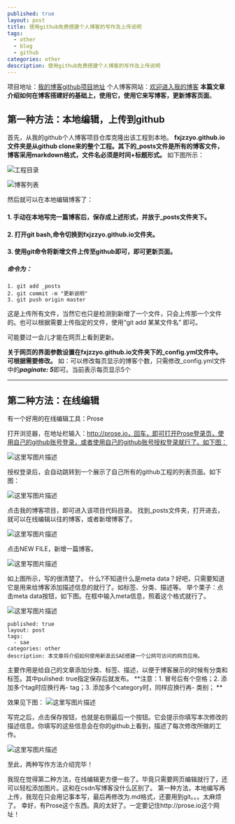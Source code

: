 ```yaml
---
published: true
layout: post
title: 使用github免费搭建个人博客的写作及上传说明
tags:
  - other
  - blog
  - github
categories: other
description: 使用github免费搭建个人博客的写作及上传说明
---
```

项目地址：[我的博客github项目地址](https://github.com/fxjzzyo/fxjzzyo.github.io)
个人博客网站：[欢迎进入我的博客](https://fxjzzyo.github.io/)
**本篇文章介绍如何在博客搭建好的基础上，使用它，使用它来写博客，更新博客页面**。

## 第一种方法：本地编辑，上传到github

首先，从我的github个人博客项目仓库克隆出该工程到本地。
**fxjzzyo.github.io文件夹是从github clone来的整个工程。其下的_posts文件是所有的博客文件，博客采用markdown格式，文件名必须是时间+标题形式。**
如下图所示：

![工程目录](http://img.blog.csdn.net/20170924201132080?watermark/2/text/aHR0cDovL2Jsb2cuY3Nkbi5uZXQvZnhqenp5bw==/font/5a6L5L2T/fontsize/400/fill/I0JBQkFCMA==/dissolve/70/gravity/SouthEast)

![博客列表](http://img.blog.csdn.net/20170924201153993?watermark/2/text/aHR0cDovL2Jsb2cuY3Nkbi5uZXQvZnhqenp5bw==/font/5a6L5L2T/fontsize/400/fill/I0JBQkFCMA==/dissolve/70/gravity/SouthEast)

然后就可以在本地编辑博客了：
#### 1.  手动在本地写完一篇博客后，保存成上述形式，并放于_posts文件夹下。
#### 2. 打开git bash,命令切换到fxjzzyo.github.io文件夹。
#### 3. 使用git命令将新增文件上传至github即可，即可更新页面。
##### 命令为：

```
1. git add _posts
2. git commit -m "更新说明"
3. git push origin master
```



这是上传所有文件，当然它也只是检测到新增了一个文件，只会上传那一个文件的。也可以根据需要上传指定的文件，使用“git add 某某文件名” 即可。

可能要过一会儿才能在网页上看到更新。

**关于网页的界面参数设置在fxjzzyo.github.io文件夹下的_config.yml文件中。可根据需要修改。**
如：可以修改每页显示的博客个数，只需修改_config.yml文件中的***paginate: 5***即可。当前表示每页显示5个


----------
## 第二种方法：在线编辑
有一个好用的在线编辑工具：Prose

打开浏览器，在地址栏输入：http://prose.io，回车，即可打开Prose登录页，使用自己的github账号登录，或者使用自己的github账号授权登录就行了。如下图：

![这里写图片描述](http://img.blog.csdn.net/20171008101415462?watermark/2/text/aHR0cDovL2Jsb2cuY3Nkbi5uZXQvZnhqenp5bw==/font/5a6L5L2T/fontsize/400/fill/I0JBQkFCMA==/dissolve/70/gravity/SouthEast)

授权登录后，会自动跳转到一个展示了自己所有的github工程的列表页面。如下图：

![这里写图片描述](http://img.blog.csdn.net/20171008101742748?watermark/2/text/aHR0cDovL2Jsb2cuY3Nkbi5uZXQvZnhqenp5bw==/font/5a6L5L2T/fontsize/400/fill/I0JBQkFCMA==/dissolve/70/gravity/SouthEast)

点击我的博客项目，即可进入该项目代码目录。
找到_posts文件夹，打开进去，就可以在线编辑以往的博客，或者新增博客了。

![这里写图片描述](http://img.blog.csdn.net/20171008102040142?watermark/2/text/aHR0cDovL2Jsb2cuY3Nkbi5uZXQvZnhqenp5bw==/font/5a6L5L2T/fontsize/400/fill/I0JBQkFCMA==/dissolve/70/gravity/SouthEast)

点击NEW FILE，新增一篇博客。

![这里写图片描述](http://img.blog.csdn.net/20171008103024874?watermark/2/text/aHR0cDovL2Jsb2cuY3Nkbi5uZXQvZnhqenp5bw==/font/5a6L5L2T/fontsize/400/fill/I0JBQkFCMA==/dissolve/70/gravity/SouthEast)

如上图所示，写的很清楚了。
什么?不知道什么是meta data？好吧，只需要知道它是用来给博客添加描述信息的就行了。如标签、分类、描述等。
举个栗子：点击meta data按钮，如下图。在框中输入meta信息，照着这个格式就行了。


![这里写图片描述](http://img.blog.csdn.net/20171008103501821?watermark/2/text/aHR0cDovL2Jsb2cuY3Nkbi5uZXQvZnhqenp5bw==/font/5a6L5L2T/fontsize/400/fill/I0JBQkFCMA==/dissolve/70/gravity/SouthEast)

```
published: true
layout: post
tags:
  - sae
categories: other
description: 本文章将介绍如何使用新浪云SAE搭建一个公网可访问的网页应用。

```
主要作用是给自己的文章添加分类、标签、描述，以便于博客展示的时候有分类和标签。其中pulished: true指定保存后就发布。
**注意：1. 冒号后有个空格；2. 添加多个tag时应换行再- tag；3. 添加多个category时，同样应换行再- 类别； **

效果见下图：
![这里写图片描述](http://img.blog.csdn.net/20171008103907774?watermark/2/text/aHR0cDovL2Jsb2cuY3Nkbi5uZXQvZnhqenp5bw==/font/5a6L5L2T/fontsize/400/fill/I0JBQkFCMA==/dissolve/70/gravity/SouthEast)

写完之后，点击保存按钮，也就是右侧最后一个按钮。它会提示你填写本次修改的描述信息。你填写的这些信息会在你的github上看到，描述了每次修改所做的工作。

![这里写图片描述](http://img.blog.csdn.net/20171008104155824?watermark/2/text/aHR0cDovL2Jsb2cuY3Nkbi5uZXQvZnhqenp5bw==/font/5a6L5L2T/fontsize/400/fill/I0JBQkFCMA==/dissolve/70/gravity/SouthEast)

至此，两种写作方法介绍完毕！

我现在觉得第二种方法，在线编辑更方便一些了。毕竟只需要网页编辑就行了，还可以轻松添加图片。这和在csdn写博客没什么区别了。
第一种方法，本地编写再上传，我现在只会用记事本写，最后再修改为.md格式，还要用到git。。。太麻烦了。
幸好，有Prose这个东西。真的太好了。一定要记住http://prose.io这个网址！
